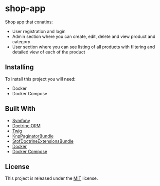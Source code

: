 # shop-app

Shop app that conatins:

- User registration and login
- Admin section where you can create, edit, delete and view product and category
- User section where you can see listing of all products with filtering and detailed view of each of the product

## Installing

To install this project you will need:

- Docker
- Docker Compose

## Built With

- [Symfony](https://symfony.com/doc/current/index.html#gsc.tab=0)
- [Doctrine ORM](https://www.doctrine-project.org/projects/doctrine-orm/en/2.6/index.html)
- [Twig](https://twig.symfony.com/doc/2.x/)
- [KnpPaginatorBundle](https://github.com/KnpLabs/KnpPaginatorBundle)
- [StofDoctrineExtensionsBundle](https://symfony.com/doc/master/bundles/StofDoctrineExtensionsBundle/index.html)
- [Docker](https://www.docker.com/)
- [Docker Compose](https://docs.docker.com/compose/install/)

## License

This project is released under the [MIT](http://opensource.org/licenses/MIT) license.